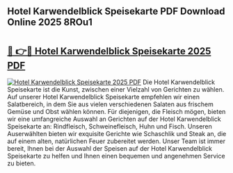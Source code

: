 ## Hotel Karwendelblick Speisekarte PDF Download Online 2025 8ROu1

# <h2><a href="http://gcb3n0t.nevu.top/?p=Hotel+Karwendelblick+Speisekarte">🔗 👉🔴 Hotel Karwendelblick Speisekarte 2025 PDF</a></h2>

[![Hotel Karwendelblick Speisekarte 2025 PDF](https://i.imgur.com/dBaPXMq.png)](http://gcb3n0t.nevu.top/?p=Hotel+Karwendelblick+Speisekarte)
Die Hotel Karwendelblick Speisekarte ist die Kunst, zwischen einer Vielzahl von Gerichten zu wählen. Auf unserer Hotel Karwendelblick Speisekarte empfehlen wir einen Salatbereich, in dem Sie aus vielen verschiedenen Salaten aus frischem Gemüse und Obst wählen können. Für diejenigen, die Fleisch mögen, bieten wir eine umfangreiche Auswahl an Gerichten auf der Hotel Karwendelblick Speisekarte an: Rindfleisch, Schweinefleisch, Huhn und Fisch. Unseren Auserwählten bieten wir exquisite Gerichte wie Schaschlik und Steak an, die auf einem alten, natürlichen Feuer zubereitet werden. Unser Team ist immer bereit, Ihnen bei der Auswahl der Speisen auf der Hotel Karwendelblick Speisekarte zu helfen und Ihnen einen bequemen und angenehmen Service zu bieten.
